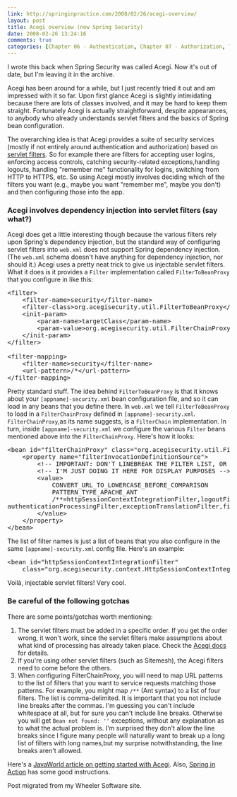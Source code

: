 ```yaml
---
link: http://springinpractice.com/2008/02/26/acegi-overview/
layout: post
title: Acegi overview (now Spring Security)
date: 2008-02-26 13:24:16
comments: true
categories: [Chapter 06 - Authentication, Chapter 07 - Authorization, Tutorials]
---
```

<div class="intro"><span class="icon stickyNote">I wrote this back when Spring Security was called Acegi. Now it's out of date, but I'm leaving it in the archive.</span></div>

Acegi has been around for a while, but I just recently tried it out and am impressed with it so far. Upon first glance Acegi is slightly intimidating because there are lots of classes involved, and it may be hard to keep them straight. Fortunately Acegi is actually straightforward, despite appearances, to anybody who already understands servlet filters and the basics of Spring bean configuration.

The overarching idea is that Acegi provides a suite of security services (mostly if not entirely around authentication and authorization) based on <a href="http://java.sun.com/products/servlet/Filters.html">servlet filters</a>. So for example there are filters for accepting user logins, enforcing access controls, catching security-related exceptions,handling logouts, handling "remember me" functionality for logins, switching from HTTP to HTTPS, etc. So using Acegi mostly involves deciding which of the filters you want (e.g., maybe you want "remember me", maybe you don't) and then configuring those into the app.

<h3>Acegi involves dependency injection into servlet filters (say what?)</h3>

Acegi does get a little interesting though because the various filters rely upon Spring's dependency injection, but the standard way of configuring servlet filters into <code>web.xml</code> does not support Spring dependency injection. (The <code>web.xml</code> schema doesn't have anything for dependency injection, nor should it.) Acegi uses a pretty neat trick to give us injectable servlet filters. What it does is it provides a <code>Filter</code> implementation called <code>FilterToBeanProxy</code> that you configure in like this:

<pre>&lt;filter&gt;
    &lt;filter-name&gt;security&lt;/filter-name&gt;
    &lt;filter-class&gt;org.acegisecurity.util.FilterToBeanProxy&lt;/filter-class&gt;
    &lt;init-param&gt;
        &lt;param-name&gt;targetClass&lt;/param-name&gt;
        &lt;param-value&gt;org.acegisecurity.util.FilterChainProxy&lt;/param-value&gt;
    &lt;/init-param&gt;
&lt;/filter&gt;
 
&lt;filter-mapping&gt;
    &lt;filter-name&gt;security&lt;/filter-name&gt;
    &lt;url-pattern&gt;/*&lt;/url-pattern&gt;
&lt;/filter-mapping&gt;</pre>

Pretty standard stuff. The idea behind <code>FilterToBeanProxy</code> is that it knows about your <code>[appname]-security.xml</code> bean configuration file, and so it can load in any beans that you define there. In <code>web.xml</code> we tell <code>FilterToBeanProxy</code> to load in a <code>FilterChainProxy</code> defined in <code>[appname]-security.xml</code>. <code>FilterChainProxy</code>,as its name suggests, is a <code>FilterChain</code> implementation. In turn, inside <code>[appname]-security.xml</code> we configure the various <code>Filter</code> beans mentioned above into the <code>FilterChainProxy</code>. Here's how it looks:

<pre>&lt;bean id="filterChainProxy" class="org.acegisecurity.util.FilterChainProxy"&gt;
    &lt;property name="filterInvocationDefinitionSource"&gt;
        &lt;!-- IMPORTANT: DON'T LINEBREAK THE FILTER LIST, OR ELSE BEAN LOOKUP BREAKS! --&gt;
        &lt;!-- I'M JUST DOING IT HERE FOR DISPLAY PURPOSES --&gt;
        &lt;value&gt;
            CONVERT_URL_TO_LOWERCASE_BEFORE_COMPARISON
            PATTERN_TYPE_APACHE_ANT
            /**=httpSessionContextIntegrationFilter,logoutFilter,
authenticationProcessingFilter,exceptionTranslationFilter,filterSecurityInterceptor
        &lt;/value&gt;
    &lt/property&gt;
&lt;/bean&gt;</pre>

The list of filter names is just a list of beans that you also configure in the same <code>[appname]-security.xml</code> config file. Here's an example:

<pre>&lt;bean id="httpSessionContextIntegrationFilter"
    class="org.acegisecurity.context.HttpSessionContextIntegrationFilter"/&gt;</pre>

Voil&agrave;, injectable servlet filters! Very cool.

<h3>Be careful of the following gotchas</h3>

There are some points/gotchas worth mentioning:

<ol>
<li>The servlet filters must be added in a specific order. If you get the order wrong, it won't work, since the servlet filters make assumptions about what kind of processing has already taken place. Check the <a href="http://www.acegisecurity.org/guide/springsecurity.html#filters">Acegi docs</a> for details.</li>
<li>If you're using other servlet filters (such as Sitemesh), the Acegi filters need to come before the others.</li>
<li>When configuring FilterChainProxy, you will need to map URL patterns to the list of filters that you want to service requests matching those patterns. For example, you might map <code>/**</code> (Ant syntax) to a list of four filters. The list is comma-delimited. It is important that you not include line breaks after the commas. I'm guessing you can't include whitespace at all, but for sure you can't include line breaks. Otherwise you will get <code>Bean not found: ''</code> exceptions, without any explanation as to what the actual problem is. I'm surprised they don't allow the line breaks since I figure many people will naturally want to break up a long list of filters with long names,but my surprise notwithstanding, the line breaks aren't allowed.</li>
</ol>

Here's a <a href="http://www.javaworld.com/javaworld/jw-10-2007/jw-10-acegi2.html">JavaWorld article on getting started with Acegi</a>. Also, <a href="http://www.amazon.com/Spring-Action-Craig-Walls/dp/1933988134/ref=pd_bbs_sr_1?ie=UTF8&s=books&qid=1199391787&sr=8-1">Spring in Action</a> has some good instructions.

<div class="endnote">Post migrated from my Wheeler Software site.</div>
